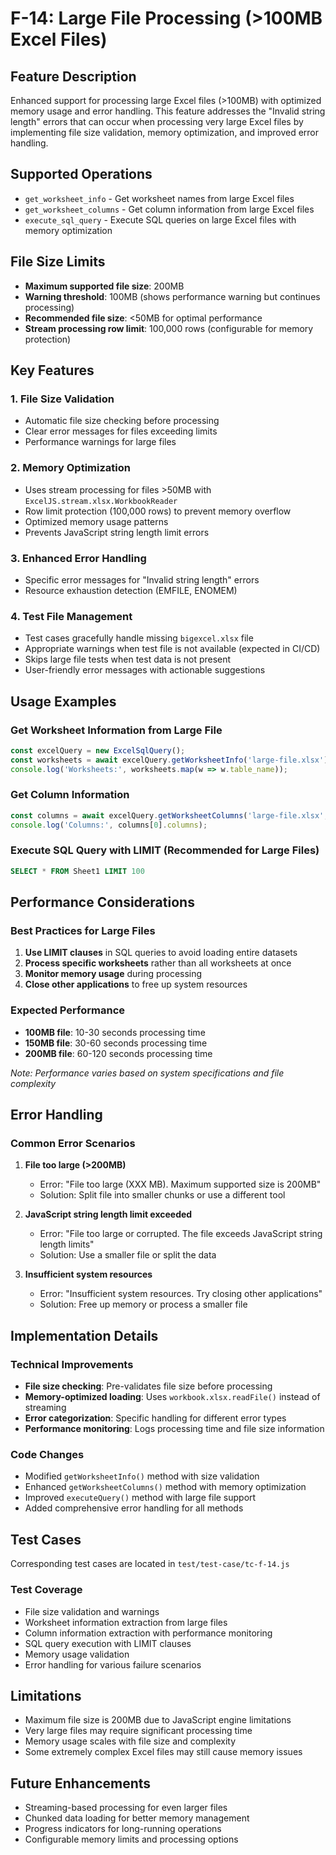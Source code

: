 # F-14: Large File Processing (>100MB Excel Files)

## Feature Description
Enhanced support for processing large Excel files (>100MB) with optimized memory usage and error handling. This feature addresses the "Invalid string length" errors that can occur when processing very large Excel files by implementing file size validation, memory optimization, and improved error handling.

## Supported Operations
- `get_worksheet_info` - Get worksheet names from large Excel files
- `get_worksheet_columns` - Get column information from large Excel files  
- `execute_sql_query` - Execute SQL queries on large Excel files with memory optimization

## File Size Limits
- **Maximum supported file size**: 200MB
- **Warning threshold**: 100MB (shows performance warning but continues processing)
- **Recommended file size**: <50MB for optimal performance
- **Stream processing row limit**: 100,000 rows (configurable for memory protection)

## Key Features

### 1. File Size Validation
- Automatic file size checking before processing
- Clear error messages for files exceeding limits
- Performance warnings for large files

### 2. Memory Optimization
- Uses stream processing for files >50MB with `ExcelJS.stream.xlsx.WorkbookReader`
- Row limit protection (100,000 rows) to prevent memory overflow
- Optimized memory usage patterns
- Prevents JavaScript string length limit errors

### 3. Enhanced Error Handling
- Specific error messages for "Invalid string length" errors
- Resource exhaustion detection (EMFILE, ENOMEM)

### 4. Test File Management
- Test cases gracefully handle missing `bigexcel.xlsx` file
- Appropriate warnings when test file is not available (expected in CI/CD)
- Skips large file tests when test data is not present
- User-friendly error messages with actionable suggestions

## Usage Examples

### Get Worksheet Information from Large File
```javascript
const excelQuery = new ExcelSqlQuery();
const worksheets = await excelQuery.getWorksheetInfo('large-file.xlsx');
console.log('Worksheets:', worksheets.map(w => w.table_name));
```

### Get Column Information
```javascript
const columns = await excelQuery.getWorksheetColumns('large-file.xlsx', 'Sheet1');
console.log('Columns:', columns[0].columns);
```

### Execute SQL Query with LIMIT (Recommended for Large Files)
```sql
SELECT * FROM Sheet1 LIMIT 100
```

## Performance Considerations

### Best Practices for Large Files
1. **Use LIMIT clauses** in SQL queries to avoid loading entire datasets
2. **Process specific worksheets** rather than all worksheets at once
3. **Monitor memory usage** during processing
4. **Close other applications** to free up system resources

### Expected Performance
- **100MB file**: 10-30 seconds processing time
- **150MB file**: 30-60 seconds processing time  
- **200MB file**: 60-120 seconds processing time

*Note: Performance varies based on system specifications and file complexity*

## Error Handling

### Common Error Scenarios
1. **File too large (>200MB)**
   - Error: "File too large (XXX MB). Maximum supported size is 200MB"
   - Solution: Split file into smaller chunks or use a different tool

2. **JavaScript string length limit exceeded**
   - Error: "File too large or corrupted. The file exceeds JavaScript string length limits"
   - Solution: Use a smaller file or split the data

3. **Insufficient system resources**
   - Error: "Insufficient system resources. Try closing other applications"
   - Solution: Free up memory or process a smaller file

## Implementation Details

### Technical Improvements
- **File size checking**: Pre-validates file size before processing
- **Memory-optimized loading**: Uses `workbook.xlsx.readFile()` instead of streaming
- **Error categorization**: Specific handling for different error types
- **Performance monitoring**: Logs processing time and file size information

### Code Changes
- Modified `getWorksheetInfo()` method with size validation
- Enhanced `getWorksheetColumns()` method with memory optimization
- Improved `executeQuery()` method with large file support
- Added comprehensive error handling for all methods

## Test Cases
Corresponding test cases are located in `test/test-case/tc-f-14.js`

### Test Coverage
- File size validation and warnings
- Worksheet information extraction from large files
- Column information extraction with performance monitoring
- SQL query execution with LIMIT clauses
- Memory usage validation
- Error handling for various failure scenarios

## Limitations
- Maximum file size is 200MB due to JavaScript engine limitations
- Very large files may require significant processing time
- Memory usage scales with file size and complexity
- Some extremely complex Excel files may still cause memory issues

## Future Enhancements
- Streaming-based processing for even larger files
- Chunked data loading for better memory management
- Progress indicators for long-running operations
- Configurable memory limits and processing options
